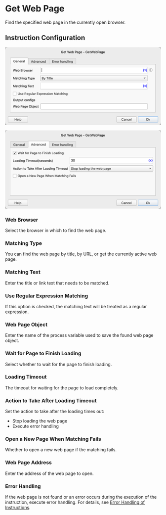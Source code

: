 # Get Web Page

Find the specified web page in the currently open browser.

## Instruction Configuration

![General Configuration Dialog for Getting Web Page](get_web_page_general_config.png)

![Advanced Configuration Dialog for Getting Web Page](get_web_page_advanced_config.png)

### Web Browser

Select the browser in which to find the web page.

### Matching Type

You can find the web page by title, by URL, or get the currently active web page.

### Matching Text

Enter the title or link text that needs to be matched.

### Use Regular Expression Matching

If this option is checked, the matching text will be treated as a regular expression.

### Web Page Object

Enter the name of the process variable used to save the found web page object.

### Wait for Page to Finish Loading

Select whether to wait for the page to finish loading.

### Loading Timeout

The timeout for waiting for the page to load completely.

### Action to Take After Loading Timeout

Set the action to take after the loading times out:

- Stop loading the web page
- Execute error handling

### Open a New Page When Matching Fails

Whether to open a new web page if the matching fails.

### Web Page Address

Enter the address of the web page to open.

### Error Handling

If the web page is not found or an error occurs during the execution of the instruction, execute error handling. For details, see [Error Handling of Instructions](../../manual/error_handling.md).
